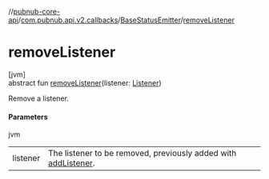 //[pubnub-core-api](../../../index.md)/[com.pubnub.api.v2.callbacks](../index.md)/[BaseStatusEmitter](index.md)/[removeListener](remove-listener.md)

# removeListener

[jvm]\
abstract fun [removeListener](remove-listener.md)(listener: [Listener](../../com.pubnub.api.callbacks/-listener/index.md))

Remove a listener.

#### Parameters

jvm

| | |
|---|---|
| listener | The listener to be removed, previously added with [addListener](add-listener.md). |
